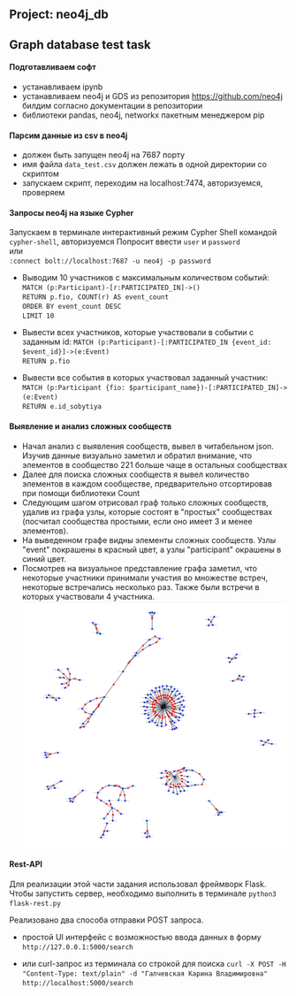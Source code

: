 ## Project: neo4j_db

## Graph database test task

#### Подготавливаем софт

- устанавливаем ipynb
- устанавливаем neo4j и GDS из репозитория https://github.com/neo4j билдим согласно документации в репозитории
- библиотеки pandas, neo4j, networkx пакетным менеджером pip

#### Парсим данные из csv в neo4j

- должен быть запущен neo4j на 7687 порту
- имя файла `data_test.csv` должен лежать в одной директории со скриптом
- запускаем скрипт, переходим на localhost:7474, авторизуемся, проверяем

#### Запросы neo4j на языке Cypher

Запускаем в терминале интерактивный режим Cypher Shell командой `cypher-shell`, авторизуемся
Попросит ввести `user` и `password`<br>
или<br>
`:connect bolt://localhost:7687 -u neo4j -p password`<br>

- Выводим 10 участников с максимальным количеством событий:
  `MATCH (p:Participant)-[r:PARTICIPATED_IN]->()`<br>
  `RETURN p.fio, COUNT(r) AS event_count`<br>
  `ORDER BY event_count DESC`<br>
  `LIMIT 10`<br>


- Вывести всех участников, которые участвовали в событии с заданным id:
  `MATCH (p:Participant)-[:PARTICIPATED_IN {event_id: $event_id}]->(e:Event)`<br>
  `RETURN p.fio`<br>


- Вывести все события в которых участвовал заданный участник:
  `MATCH (p:Participant {fio: $participant_name})-[:PARTICIPATED_IN]->(e:Event)`<br>
  `RETURN e.id_sobytiya`<br>

#### Выявление и анализ сложных сообществ

- Начал анализ с выявления сообществ, вывел в читабельном json. Изучив данные визуально заметил и обратил внимание, что
  элементов в сообщество 221 больше чаще в остальных сообществах
- Далее для поиска сложных сообществ я вывел количество элементов в каждом сообществе, предварительно отсортировав при
  помощи библиотеки Count
- Следующим шагом отрисовал граф только сложных сообществ, удалив из графа узлы, которые состоят в "простых"
  сообществах (посчитал сообщества простыми, если оно имеет 3 и менее элементов).
- На выведенном графе видны элементы сложных сообществ. Узлы "event" покрашены в красный цвет, а узлы "participant"
  окрашены в синий цвет.
- Посмотрев на визуальное представление графа заметил, что некоторые участники принимали участия во множестве встреч,
  некоторые встречались несколько раз. Также были встречи в которых участвовали 4 участника.
![ANALISE](misc/graph.png)

#### Rest-API

Для реализации этой части задания использовал фреймворк Flask.<br>
Чтобы запустить сервер, необходимо выполнить в терминале `python3 flask-rest.py`<br>

Реализовано два способа отправки POST запроса.

- простой UI интерфейс с возможностью ввода данных в форму<br>
  `http://127.0.0.1:5000/search`<br>

- или curl-запрос из терминала со строкой для поиска `curl -X POST -H "Content-Type: text/plain" -d "Галчевская Карина
  Владимировна" http://localhost:5000/search`<br>

